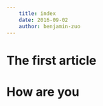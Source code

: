```yaml
---
    title: index
    date: 2016-09-02
    author: benjamin-zuo
---
```



# The first article

# How are you